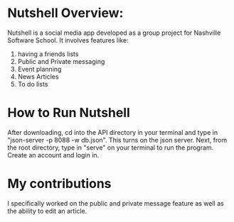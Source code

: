 # Nutshell Overview:

Nutshell is a social media app developed as a group project for Nashville Software School. It involves features like:

1) having a friends lists
2) Public and Private messaging
3) Event planning
4) News Articles
5) To do lists

# How to Run Nutshell
After downloading, cd into the API directory in your terminal and type in "json-server -p 8088 -w db.json". This turns on the json server. Next, from the root directory, type in "serve" on your terminal to run the program. Create an account and login in. 

# My contributions
I specifically worked on the public and private message feature as well as the ability to edit an article. 

 
